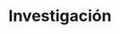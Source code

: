 ---
page_id: research
layout: research
permalink: /research/
title: Investigación
description: 
nav: true
nav_order: 2
---